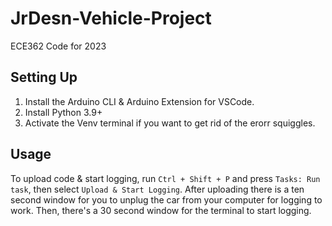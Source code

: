 # JrDesn-Vehicle-Project

 ECE362 Code for 2023

## Setting Up

1. Install the Arduino CLI & Arduino Extension for VSCode.
2. Install Python 3.9+
3. Activate the Venv terminal if you want to get rid of the erorr squiggles.

## Usage

To upload code & start logging, run `Ctrl + Shift + P` and press `Tasks: Run task`, then select `Upload & Start Logging`.
After uploading there is a ten second window for you to unplug the car from your computer for logging to work. Then, there's a 30 second window for the terminal to start logging.
